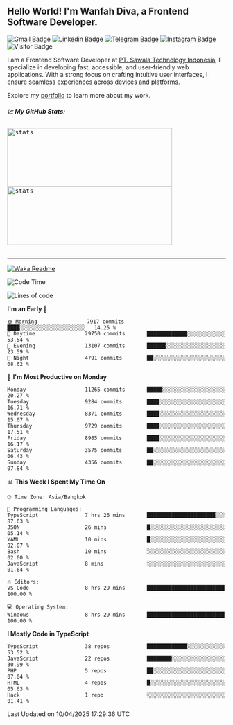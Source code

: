 ## Hello World! I'm Wanfah Diva, a Frontend Software Developer.

[![Gmail Badge](https://img.shields.io/badge/-Gmail-white?style=plastic&logo=Gmail&link=mailto:aditputrafirmansyah@gmail.com)](mailto:wanfahdivaa@gmail.com)
[![Linkedin Badge](https://img.shields.io/badge/-LinkedIn-blue?style=plastic&logo=Linkedin&link=https://www.linkedin.com/in/aditputrafirmansyah/)](https://www.linkedin.com/in/wanfahdiva/)
[![Telegram Badge](https://img.shields.io/badge/-Telegram-blue?style=plastic&logo=telegram&link=https://t.me/Adithya_13)](https://t.me/wanfahdiva)
[![Instagram Badge](https://img.shields.io/badge/-Instagram-white?style=plastic&logo=instagram&link=https://www.instagram.com/adithya_firmansyahputra/)](https://www.instagram.com/wnfhdva/)
![Visitor Badge](https://visitor-badge.laobi.icu/badge?page_id=wanfahdiva.wanfahdiva)

<p>
I am a Frontend Software Developer at <a href="https://sawala/tech" target="_blank">PT. Sawala Technology Indonesia</a>, I specialize in developing fast, accessible, and user-friendly web applications. With a strong focus on crafting intuitive user interfaces, I ensure seamless experiences across devices and platforms.

Explore my <a href="http://wanfahdiva-com.vercel.app/" target="_blank">portfolio</a> to learn more about my work.
</p>

<h5 align="left">
  
📈 **My GitHub Stats:**

</h5>

<div align="left">
<kbd>
  <img height="135em" width="380em" alt="stats" src="https://github-readme-stats-salesp07.vercel.app/api?username=wanfahdiva&count_private=true&show_icons=true&theme=react&rank_icon=github&border_radius=10&hide_title=true"></kbd>
</kbd>
<kbd>
    <img height="135em" width="380em" alt="stats" src="https://github-readme-activity-graph.vercel.app/graph?username=wanfahdiva&theme=react&hide_title=true"></kbd>
</div>

<br />

---

[![Waka Readme](https://github.com/wanfahdiva/wanfahdiva/actions/workflows/waka.yml/badge.svg)](https://github.com/wanfahdiva/wanfahdiva/actions/workflows/waka.yml)

<!--START_SECTION:waka-->
![Code Time](http://img.shields.io/badge/Code%20Time-1%2C878%20hrs%2010%20mins-blue)

![Lines of code](https://img.shields.io/badge/From%20Hello%20World%20I%27ve%20Written-23.9%20million%20lines%20of%20code-blue)

**I'm an Early 🐤** 

```text
🌞 Morning                7917 commits        ████░░░░░░░░░░░░░░░░░░░░░   14.25 % 
🌆 Daytime                29750 commits       █████████████░░░░░░░░░░░░   53.54 % 
🌃 Evening                13107 commits       ██████░░░░░░░░░░░░░░░░░░░   23.59 % 
🌙 Night                  4791 commits        ██░░░░░░░░░░░░░░░░░░░░░░░   08.62 % 
```
📅 **I'm Most Productive on Monday** 

```text
Monday                   11265 commits       █████░░░░░░░░░░░░░░░░░░░░   20.27 % 
Tuesday                  9284 commits        ████░░░░░░░░░░░░░░░░░░░░░   16.71 % 
Wednesday                8371 commits        ████░░░░░░░░░░░░░░░░░░░░░   15.07 % 
Thursday                 9729 commits        ████░░░░░░░░░░░░░░░░░░░░░   17.51 % 
Friday                   8985 commits        ████░░░░░░░░░░░░░░░░░░░░░   16.17 % 
Saturday                 3575 commits        ██░░░░░░░░░░░░░░░░░░░░░░░   06.43 % 
Sunday                   4356 commits        ██░░░░░░░░░░░░░░░░░░░░░░░   07.84 % 
```


📊 **This Week I Spent My Time On** 

```text
🕑︎ Time Zone: Asia/Bangkok

💬 Programming Languages: 
TypeScript               7 hrs 26 mins       ██████████████████████░░░   87.63 % 
JSON                     26 mins             █░░░░░░░░░░░░░░░░░░░░░░░░   05.14 % 
YAML                     10 mins             █░░░░░░░░░░░░░░░░░░░░░░░░   02.07 % 
Bash                     10 mins             ░░░░░░░░░░░░░░░░░░░░░░░░░   02.00 % 
JavaScript               8 mins              ░░░░░░░░░░░░░░░░░░░░░░░░░   01.64 % 

🔥 Editors: 
VS Code                  8 hrs 29 mins       █████████████████████████   100.00 % 

💻 Operating System: 
Windows                  8 hrs 29 mins       █████████████████████████   100.00 % 
```

**I Mostly Code in TypeScript** 

```text
TypeScript               38 repos            █████████████░░░░░░░░░░░░   53.52 % 
JavaScript               22 repos            ████████░░░░░░░░░░░░░░░░░   30.99 % 
PHP                      5 repos             ██░░░░░░░░░░░░░░░░░░░░░░░   07.04 % 
HTML                     4 repos             █░░░░░░░░░░░░░░░░░░░░░░░░   05.63 % 
Hack                     1 repo              ░░░░░░░░░░░░░░░░░░░░░░░░░   01.41 % 
```




 Last Updated on 10/04/2025 17:29:36 UTC
<!--END_SECTION:waka-->
